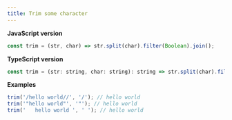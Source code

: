 ```yaml
---
title: Trim some character
---
```


**JavaScript version**

```js
const trim = (str, char) => str.split(char).filter(Boolean).join();
```

**TypeScript version**

```js
const trim = (str: string, char: string): string => str.split(char).filter(Boolean).join();
```

**Examples**

```js
trim('/hello world//', '/'); // hello world
trim('"hello world"', '"'); // hello world
trim('   hello world ', ' '); // hello world
```
